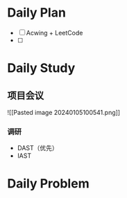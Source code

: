 # Daily Plan
- [ ] Acwing + LeetCode
- [ ] 
# Daily Study
## 项目会议
![[Pasted image 20240105100541.png]]
### 调研
- DAST（优先）
- IAST

# Daily Problem